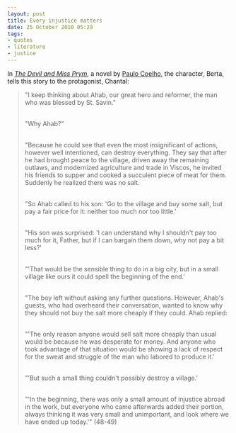```yaml
---
layout: post
title: Every injustice matters
date: 25 October 2010 05:29
tags:
- quotes
- literature
- justice
---
```

In *[The Devil and Miss Prym](http://www.amazon.com/Devil-Miss-Prym-Novel-Temptation/dp/0060527994)*, a novel by [Paulo Coelho](http://en.wikipedia.org/wiki/Paulo_Coelho), the character, Berta, tells this story to the protagonist, Chantal:

<blockquote>
"I keep thinking about Ahab, our great hero and reformer, the man who was blessed by St. Savin."<br><br>

"Why Ahab?"<br><br>

"Because he could see that even the most insignificant of actions, however well intentioned, can destroy everything. They say that after he had brought peace to the village, driven away the remaining outlaws, and modernized agriculture and trade in Viscos, he invited his friends to supper and cooked a succulent piece of meat for them. Suddenly he realized there was no salt.<br><br>

"So Ahab called to his son: 'Go to the village and buy some salt, but pay a fair price for it: neither too much nor too little.'<br><br>

"His son was surprised: 'I can understand why I shouldn't pay too much for it, Father, but if I can bargain them down, why not pay a bit less?'<br><br>

"'That would be the sensible thing to do in a big city, but in a small village like ours it could spell the beginning of the end.'<br><br>

"The boy left without asking any further questions. However, Ahab's guests, who had overheard their conversation, wanted to know why they should not buy the salt more cheaply if they could. Ahab replied:<br><br>

"'The only reason anyone would sell salt more cheaply than usual would be because he was desperate for money. And anyone who took advantage of that situation would be showing a lack of respect for the sweat and struggle of the man who labored to produce it.'<br><br>

"'But such a small thing couldn't possibly destroy a village.'<br><br>

"'In the beginning, there was only a small amount of injustice abroad in the work, but everyone who came afterwards added their portion, always thinking it was very small and unimportant, and look where we have ended up today.'" (48-49)
</blockquote>
